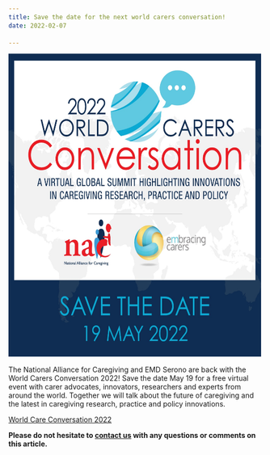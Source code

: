 ```yaml
---
title: Save the date for the next world carers conversation!
date: 2022-02-07

---
```


[<img src="assets/images/2022-02-07-WCC22.jpg" title="Save the date - May 19th 2022" width="500" height="600" />](https://www.caregiving.org/world-cares-conversation-2022/)

The National Alliance for Caregiving and EMD Serono are back with the World Carers Conversation 2022! Save the date May 19 for a free virtual event with carer advocates, innovators, researchers and experts from around the world. Together we will talk about the future of caregiving and the latest in caregiving research, practice and policy innovations.

[World Care Conversation 2022](https://www.caregiving.org/world-cares-conversation-2022/)


 **Please do not hesitate to [contact us](contact_us.md) with any questions or comments on this article.**

